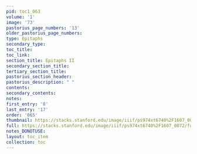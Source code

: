 ```yaml
---
pid: toc1_063
volume: '1'
image: '73'
pastorius_page_numbers: '13'
older_pastorius_page_numbers: 
type: Epitaphs
secondary_type: 
toc_title: 
toc_link: 
section_title: Epitaphs II
secondary_section_title: 
tertiary_section_title: 
pastorius_section_header: 
pastorius_description: " "
contents: 
secondary_contents: 
notes: 
first_entry: '8'
last_entry: '17'
order: '065'
thumbnail: https://stacks.stanford.edu/image/iiif/ps974xt6740%2F1607_0072/full/100,/0/default.jpg
full: https://stacks.stanford.edu/image/iiif/ps974xt6740%2F1607_0072/full/full/0/default.jpg
notes_DONOTUSE: 
layout: toc_item
collection: toc
---
```

